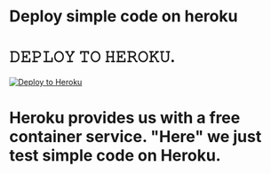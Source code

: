 # Deploy simple code on heroku


# 𝙳𝙴𝙿𝙻𝙾𝚈 𝚃𝙾 𝙷𝙴𝚁𝙾𝙺𝚄.

<p><a href="https://dashboard.heroku.com/new?template=https://github.com/crystalcash088/Hray"> <img src="https://www.herokucdn.com/deploy/button.svg" alt="Deploy to Heroku" /></a></p>

# Heroku provides us with a free container service. "Here" we just test simple code on Heroku.
